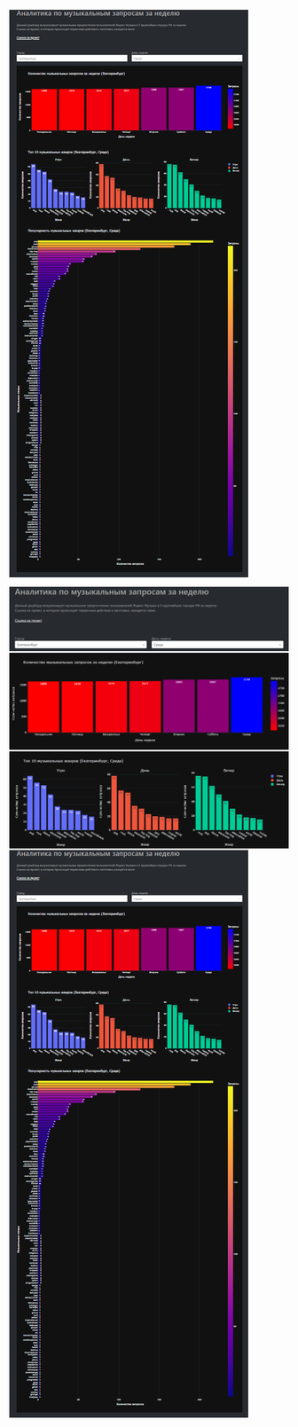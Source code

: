 ![](https://github.com/Goosolio/Portfolio/blob/main/Project%207/dashboard/dash1.png) 

![](https://github.com/Goosolio/Portfolio/blob/main/Project%207/dashboard/dash2.png) 
![](https://github.com/Goosolio/Portfolio/blob/main/Project%207/dashboard/dash3.png) 
![](https://github.com/Goosolio/Portfolio/blob/main/Project%207/dashboard/dash4.png)
![](https://github.com/Goosolio/Portfolio/blob/main/Project%207/dashboard/dash1.png)
